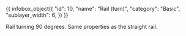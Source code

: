 {{ infobox_object({
	"id": 10,
	"name": "Rail (turn)",
	"category": "Basic",
	"sublayer_width": 6,
}) }}

Rail turning 90 degrees. Same properties as the straight rail.